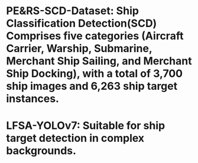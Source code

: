 # PE&RS-SCD-Dataset: Ship Classification Detection(SCD) Comprises five categories (Aircraft Carrier, Warship, Submarine, Merchant Ship Sailing, and Merchant Ship Docking), with a total of 3,700 ship images and 6,263 ship target instances.
# LFSA-YOLOv7: Suitable for ship target detection in complex backgrounds.
